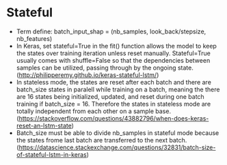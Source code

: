 # Stateful
- Term define: batch_input_shap = (nb_samples, look_back/stepsize, nb_features)
- In Keras, set stateful=True in the fit() function allows the model to keep the states over training iteration unless reset manually. Stateful=True usually comes with shuffle=False so that the dependencies between samples can be utilized, passing through by the ongoing state. (http://philipperemy.github.io/keras-stateful-lstm/)
- In stateless mode, the states are reset after each batch and there are batch_size states in paralell while training on a batch, meaning the there are 16 states being initialized, updated, and reset during one batch training if batch_size = 16. Therefore the states in stateless mode are totally independent from each other on a sample base. (https://stackoverflow.com/questions/43882796/when-does-keras-reset-an-lstm-state)
- Batch_size must be able to divide nb_samples in stateful mode because the states frome last batch are transferred to the next batch. (https://datascience.stackexchange.com/questions/32831/batch-size-of-stateful-lstm-in-keras)
